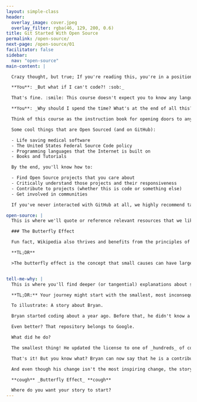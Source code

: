 ```yaml
---
layout: simple-class
header:
  overlay_image: cover.jpeg
  overlay_filter: rgba(46, 129, 200, 0.6)
title: Git Started With Open Source
permalink: /open-source/
next-page: /open-source/01
facilitator: false
sidebar:
  nav: "open-source"
main-content: |

  Crazy thought, but true; If you're reading this, you're in a position to make changes that can impact the entire world.

  **You**: _But what if I can't code?! :sob:_

  That's fine. :smile: This course doesn't expect you to know any language other than English.

  **You**: _Why should I spend the time? What's at the end of all this?_

  Think of this course as the instruction book for opening doors to any computerized field that you'd like to learn more about or contribute to (when you're ready - no rush).

  Some cool things that are Open Sourced (and on GitHub):

  - Life saving medical software
  - The United States Federal Source Code policy
  - Programming languages that the Internet is built on
  - Books and Tutorials

  By the end, you'll know how to:

  - Find Open Source projects that you care about
  - Critically understand those projects and their responsiveness
  - Contribute to projects (whether this is code or something else)
  - Get involved in communities

  If you've never interacted with GitHub at all, we highly recommend taking our [introductory course](https://services.github.com/on-demand/intro-to-github/) before going any further. 

open-source: |
  This is where we'll quote or reference relevant resources that we like, but didn't write.

  ### The Butterfly Effect

  Fun fact, Wikipedia also thrives and benefits from the principles of Open Source. In that spirit, I'll link you to [this article](https://en.wikipedia.org/wiki/Butterfly_effect), which details the Butterfly Effect.  

  **TL;DR**

  >The butterfly effect is the concept that small causes can have large effects. Initially, it was used with weather prediction but later the term became a metaphor used in and out of science.


tell-me-why: |
  This is where you'll find deeper (or tangential) explanations about stuff. If you like to know things, click here. Live dreams.

  **TL;DR:** Your journey might start with the smallest, most inconsequential commits, Pull Requests, and experiences. No matter how small the effect seems, the impact that it has potential to extend to is tremendous.

  To illustrate: A story about Bryan.

  Bryan started coding about a year ago. Before that, he didn't know a thing about programming.  Despite this, in his first weeks of learning, part of his weekly ritual was to scour GitHub to seek out some simple issues to contribute to. One day (probably a month or so after he started this ritual), he reached out to all of his friends, bursting with pride, because he had a Pull Request successfully merged into a repository.

  Even better? That repository belongs to Google.

  What did he do?

  The smallest thing! He updated the license to one of _hundreds_ of components that made up one of Google's (at the time) new programming languages.

  That's it! But you know what? Bryan can now say that he is a contributor to Google. Also, this is actually a true story. He's a real person with a real commit to Google, and now works for Uber.

  And even though his change isn't the most inspiring change, the story is what carries. This happened a year ago, and is something that his friends still talk about. And now that story is here, serving as a small inspiration that has the potential to impact anyone who decided to take this course and read this section, before making their own commits and sharing their own stories.

  **cough** _Butterfly Effect_ **cough**  

  Where do you want your story to start?
---
```

